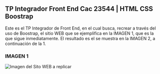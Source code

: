 <h2> TP Integrador Front End Cac 23544 | HTML CSS Boostrap </h2>

Este es el TP Integrador de Front End, en el cual busca, recrear a través del uso de Boostrap, el sitio WEB que se ejemplifica en la IMAGEN 1, que es la que sigue inmediatamente. 
El resultado es el se muestra en la IMAGEN 2, a continuación de la 1.

<h3> IMAGEN 1 </h3>

![Imagen del Sito WEB a replicar](https://github.com/pabloandimu/codoacodojava23544/assets/98019149/ad3da59c-0ddb-4a36-9504-77c171efc5eb)



